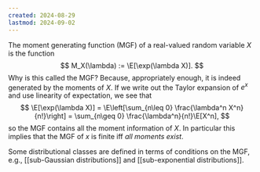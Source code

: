 ```yaml
---
created: 2024-08-29
lastmod: 2024-09-02
---
```


The moment generating function (MGF) of a real-valued random variable $X$ is the function 
$$
M_X(\lambda) := \E[\exp(\lambda X)].
$$
Why is this called the MGF? Because, appropriately enough, it is indeed generated by the moments of $X$. If we write out the Taylor expansion of $e^x$ and use linearity of expectation, we see that 
$$
\E[\exp(\lambda X)] = \E\left[\sum_{n\leq 0} \frac{\lambda^n X^n}{n!}\right] = \sum_{n\geq 0} \frac{\lambda^n}{n!}\E[X^n],
$$
so the MGF contains all the moment information of $X$. In particular this implies that the MGF of $x$ is finite iff _all moments exist_. 

Some distributional classes are defined in terms of conditions on the MGF, e.g., [[sub-Gaussian distributions]] and [[sub-exponential distributions]]. 
 